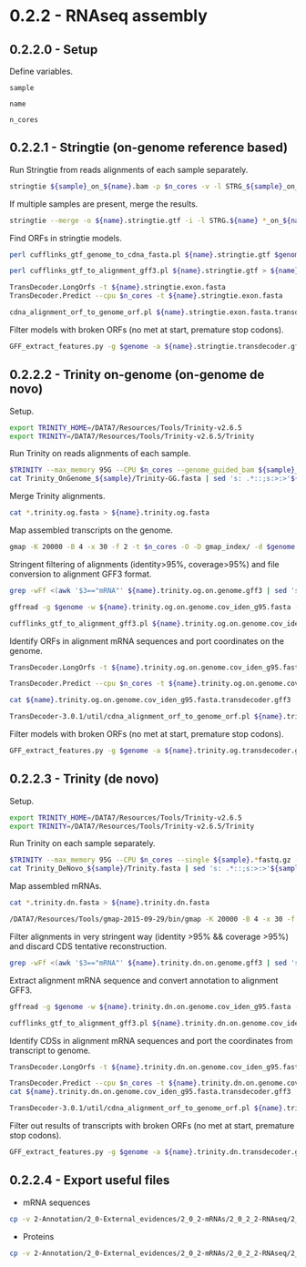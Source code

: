 0.2.2 - RNAseq assembly
=======================

## 0.2.2.0 - Setup

Define variables.

`sample`

`name`

`n_cores`

0.2.2.1 - Stringtie (on-genome reference based)
-----------------------------------------------

Run Stringtie from reads alignments of each sample separately.

``` bash
stringtie ${sample}_on_${name}.bam -p $n_cores -v -l STRG_${sample}_on_${name} -o ${sample}_on_${name}.stringtie.gtf -A ${sample}_on_${name}.stringtie.abundance.txt 2> err | tee log
```

If multiple samples are present, merge the results.

``` bash
stringtie --merge -o ${name}.stringtie.gtf -i -l STRG.${name} *_on_${name}.stringtie.gtf
```

Find ORFs in stringtie models.

``` bash
perl cufflinks_gtf_genome_to_cdna_fasta.pl ${name}.stringtie.gtf $genome > ${name}.stringtie.exon.fasta

perl cufflinks_gtf_to_alignment_gff3.pl ${name}.stringtie.gtf > ${name}.stringtie.alignment.gff3

TransDecoder.LongOrfs -t ${name}.stringtie.exon.fasta
TransDecoder.Predict --cpu $n_cores -t ${name}.stringtie.exon.fasta

cdna_alignment_orf_to_genome_orf.pl ${name}.stringtie.exon.fasta.transdecoder.gff3 ${name}.stringtie.alignment.gff3 ${name}.stringtie.exon.fasta > ${name}.stringtie.transdecoder.gff3
```

Filter models with broken ORFs (no met at start, premature stop codons).

``` bash
GFF_extract_features.py -g $genome -a ${name}.stringtie.transdecoder.gff3 -p ${name}.stringtie.transdecoder.clean > ${name}.stringtie.transdecoder.clean.log
```

0.2.2.2 - Trinity on-genome (on-genome de novo)
-----------------------------------------------

Setup.

``` bash
export TRINITY_HOME=/DATA7/Resources/Tools/Trinity-v2.6.5
export TRINITY=/DATA7/Resources/Tools/Trinity-v2.6.5/Trinity
```

Run Trinity on reads alignments of each sample.

``` bash
$TRINITY --max_memory 95G --CPU $n_cores --genome_guided_bam ${sample}_on_${name}.bam --genome_guided_max_intron 15000 --min_contig_length 200 --normalize_max_read_cov 30 --jaccard_clip --output Trinity_OnGenome_${sample} 2>&1 > Trinity_OnGenome_${sample}.trinity_log.txt
cat Trinity_OnGenome_${sample}/Trinity-GG.fasta | sed 's: .*::;s:>:>'${sample}'-:' > ${sample}.trinity.og.fasta
```

Merge Trinity alignments.

``` bash
cat *.trinity.og.fasta > ${name}.trinity.og.fasta
```

Map assembled transcripts on the genome.

``` bash
gmap -K 20000 -B 4 -x 30 -f 2 -t $n_cores -O -D gmap_index/ -d $genome ${name}.trinity.og.fasta > ${name}.trinity.og.on.genome.gff3 2>> ${name}.trinity.og.on.genome.err
```

Stringent filtering of alignments (identity\>95%, coverage\>95%) and file conversion to alignment GFF3 format.

``` bash
grep -wFf <(awk '$3=="mRNA"' ${name}.trinity.og.on.genome.gff3 | sed 's:;:\t:g;s:=:\t:g' | awk '$16>95 && $18>95 {print $14; print $10}') ${name}.trinity.og.on.genome.gff3| awk '$3!="CDS"' > ${name}.trinity.og.on.genome.cov_iden_g95.gff3

gffread -g $genome -w ${name}.trinity.og.on.genome.cov_iden_g95.fasta -o - -T ${name}.trinity.og.on.genome.cov_iden_g95.gff3 > ${name}.trinity.og.on.genome.cov_iden_g95.gtf

cufflinks_gtf_to_alignment_gff3.pl ${name}.trinity.og.on.genome.cov_iden_g95.gtf > ${name}.trinity.og.on.genome.cov_iden_g95.alignment.gff3
```

Identify ORFs in alignment mRNA sequences and port coordinates on the genome.

``` bash
TransDecoder.LongOrfs -t ${name}.trinity.og.on.genome.cov_iden_g95.fasta

TransDecoder.Predict --cpu $n_cores -t ${name}.trinity.og.on.genome.cov_iden_g95.fasta

cat ${name}.trinity.og.on.genome.cov_iden_g95.fasta.transdecoder.gff3 | awk '$7!="-"' > ${name}.trinity.og.on.genome.cov_iden_g95.fasta.transdecoder.no_minus.gff3

TransDecoder-3.0.1/util/cdna_alignment_orf_to_genome_orf.pl ${name}.trinity.og.on.genome.cov_iden_g95.fasta.transdecoder.no_minus.gff3 ${name}.trinity.og.on.genome.cov_iden_g95.alignment.gff3 ${name}.trinity.og.on.genome.cov_iden_g95.fasta > ${name}.trinity.og.transdecoder.gff3
```

Filter models with broken ORFs (no met at start, premature stop codons).

``` bash
GFF_extract_features.py -g $genome -a ${name}.trinity.og.transdecoder.gff3 -p ${name}.trinity.og.transdecoder.clean 2> ${name}.trinity.og.transdecoder.clean.log
```

0.2.2.3 - Trinity (de novo)
---------------------------

Setup.

``` bash
export TRINITY_HOME=/DATA7/Resources/Tools/Trinity-v2.6.5
export TRINITY=/DATA7/Resources/Tools/Trinity-v2.6.5/Trinity
```

Run Trinity on each sample separately.

``` bash
$TRINITY --max_memory 95G --CPU $n_cores --single ${sample}.*fastq.gz --seqType fq --min_contig_length 200 --normalize_max_read_cov 30 --jaccard_clip --output Trinity_DeNovo_${sample} 2>&1 > Trinity_DeNovo_${sample}.trinity_log.txt
cat Trinity_DeNovo_${sample}/Trinity.fasta | sed 's: .*::;s:>:>'${sample}'_:' > ${sample}.trinity.dn.fasta
```

Map assembled mRNAs.

``` bash
cat *.trinity.dn.fasta > ${name}.trinity.dn.fasta

/DATA7/Resources/Tools/gmap-2015-09-29/bin/gmap -K 20000 -B 4 -x 30 -f 2 -t $n_cores -O -D gmap_index/ -d $genome ${name}.trinity.dn.fasta > ${name}.trinity.dn.on.genome.gff3 2>> ${name}.trinity.dn.on.genome.err
```

Filter alignments in very stringent way (identity \>95% && coverage \>95%) and discard CDS tentative reconstruction.

``` bash
grep -wFf <(awk '$3=="mRNA"' ${name}.trinity.dn.on.genome.gff3 | sed 's:;:\t:g;s:=:\t:g' | awk '$16>95 && $18>95 {print $14; print $10}') ${name}.trinity.dn.on.genome.gff3 | awk '$3!="CDS"'> ${name}.trinity.dn.on.genome.cov_iden_g95.gff3
```

Extract alignment mRNA sequence and convert annotation to alignment GFF3.

``` bash
gffread -g $genome -w ${name}.trinity.dn.on.genome.cov_iden_g95.fasta -o - -T ${name}.trinity.dn.on.genome.cov_iden_g95.gff3 > ${name}.trinity.dn.on.genome.cov_iden_g95.gtf

cufflinks_gtf_to_alignment_gff3.pl ${name}.trinity.dn.on.genome.cov_iden_g95.gtf > ${name}.trinity.dn.on.genome.cov_iden_g95.alignment.gff3
```

Identify CDSs in alignment mRNA sequences and port the coordinates from transcript to genome.

``` bash
TransDecoder.LongOrfs -t ${name}.trinity.dn.on.genome.cov_iden_g95.fasta

TransDecoder.Predict --cpu $n_cores -t ${name}.trinity.dn.on.genome.cov_iden_g95.fasta
cat ${name}.trinity.dn.on.genome.cov_iden_g95.fasta.transdecoder.gff3 | awk '$7!="-"' > ${name}.trinity.dn.on.genome.cov_iden_g95.fasta.transdecoder.no_minus.gff3

TransDecoder-3.0.1/util/cdna_alignment_orf_to_genome_orf.pl ${name}.trinity.dn.on.genome.cov_iden_g95.fasta.transdecoder.no_minus.gff3 ${name}.trinity.dn.on.genome.cov_iden_g95.alignment.gff3 ${name}.trinity.dn.on.genome.cov_iden_g95.fasta > ${name}.trinity.dn.transdecoder.gff3
```

Filter out results of transcripts with broken ORFs (no met at start, premature stop codons).

``` bash
GFF_extract_features.py -g $genome -a ${name}.trinity.dn.transdecoder.gff3 -p ${name}.trinity.dn.transdecoder.clean 2> ${name}.trinity.dn.transdecoder.clean.log
```

0.2.2.4 - Export useful files
-----------------------------

-   mRNA sequences

``` bash
cp -v 2-Annotation/2_0-External_evidences/2_0_2-mRNAs/2_0_2_2-RNAseq/2_0_2_2_2-RNAseq_assembly/*.transdecoder.clean.mRNA.fasta 2-Annotation/2_4-IsoSeq/2_0-External_evidences/2_0_2-mRNAs/
```

-   Proteins

``` bash
cp -v 2-Annotation/2_0-External_evidences/2_0_2-mRNAs/2_0_2_2-RNAseq/2_0_2_2_2-RNAseq_assembly/*.transdecoder.clean.prot.fasta 2-Annotation/2_4-IsoSeq/2_0-External_evidences/2_0_1-Proteins/
```

